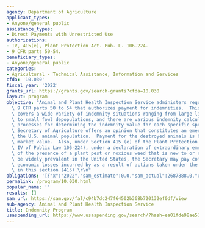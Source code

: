 ```yaml
---
agency: Department of Agriculture
applicant_types:
- Anyone/general public
assistance_types:
- Direct Payments with Unrestricted Use
authorizations:
- IV, 415(e), Plant Protection Act. Pub. L. 106-224.
- 9 CFR parts 50-54.
beneficiary_types:
- Anyone/general public
categories:
- Agricultural - Technical Assistance, Information and Services
cfda: '10.030'
fiscal_year: '2022'
grants_url: https://grants.gov/search-grants?cfda=10.030
layout: program
objective: "Animal and Plant Health Inspection Service administers regulations at\
  \ 9 CFR parts 50 to 54 that authorizes payment for indemnities.  This authority\
  \ covers a wide variety of indemnity situations ranging from large livestock depopulations\
  \ to small fowl depopulations, and there are various indemnity calculations and\
  \ processes for determining the indemnity value for each specific species.  The\
  \ Secretary of Agriculture offers an opinion that constitutes an emergency and threatens\
  \ the U.S. animal population.  Payment for the destroyed animals is based on fair\
  \ market value.  Also, under Section 415 (e) of the Plant Protection Act (Title\
  \ IV of Public Law 106-224), under a declaration of extraordinary emergency because\
  \ of the presence of a plant pest or noxious weed that is new to or not known to\
  \ be widely prevalent in the United States, the Secretary may pay compensation for\
  \ economic losses incurred by as a result of actions taken under the authorities\
  \ in this section (415).\r\n"
obligations: '[{"x":"2022","sam_estimate":0.0,"sam_actual":2687888.0,"usa_spending_actual":333369173.44},{"x":"2023","sam_estimate":2782936.0,"sam_actual":0.0,"usa_spending_actual":229563813.54},{"x":"2024","sam_estimate":2843259.0,"sam_actual":0.0,"usa_spending_actual":562021346.7}]'
permalink: /program/10.030.html
popular_name: ''
results: []
sam_url: https://sam.gov/fal/c94b7dc247f64502b368b720132ef0df/view
sub-agency: Animal and Plant Health Inspection Service
title: Indemnity Program
usaspending_url: https://www.usaspending.gov/search/?hash=ea01fde98ae536bfcb06224a6c967443
---
```

